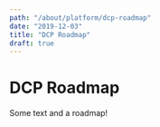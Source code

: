 ```yaml
---
path: "/about/platform/dcp-roadmap"
date: "2019-12-03"
title: "DCP Roadmap"
draft: true
---
```


# DCP Roadmap

Some text and a roadmap!
